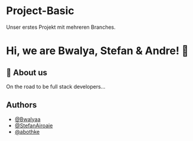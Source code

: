 
# Project-Basic

Unser erstes Projekt mit mehreren Branches.

# Hi, we are Bwalya, Stefan & Andre! 👋


## 🚀 About us
On the road to be full stack developers...


## Authors

- [@Bwalyaa](https://www.github.com/Bwalyaa)
- [@StefanAiroaie](https://www.github.com/StefanAiroaie)
- [@abothke](https://www.github.com/abothke)

